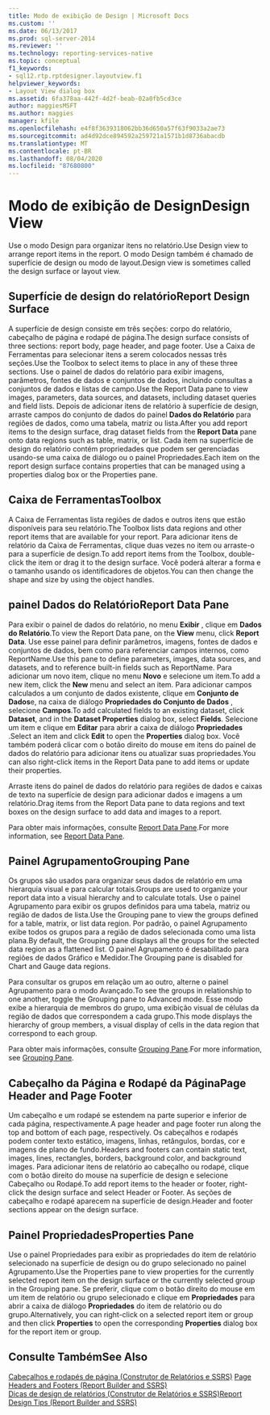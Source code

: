 ```yaml
---
title: Modo de exibição de Design | Microsoft Docs
ms.custom: ''
ms.date: 06/13/2017
ms.prod: sql-server-2014
ms.reviewer: ''
ms.technology: reporting-services-native
ms.topic: conceptual
f1_keywords:
- sql12.rtp.rptdesigner.layoutview.f1
helpviewer_keywords:
- Layout View dialog box
ms.assetid: 6fa378aa-442f-4d2f-beab-02a0fb5cd3ce
author: maggiesMSFT
ms.author: maggies
manager: kfile
ms.openlocfilehash: e4f8f3639318062bb36d650a57f63f9033a2ae73
ms.sourcegitcommit: ad4d92dce894592a259721a1571b1d8736abacdb
ms.translationtype: MT
ms.contentlocale: pt-BR
ms.lasthandoff: 08/04/2020
ms.locfileid: "87680800"
---
```

# <a name="design-view"></a><span data-ttu-id="0bf18-102">Modo de exibição de Design</span><span class="sxs-lookup"><span data-stu-id="0bf18-102">Design View</span></span>
  <span data-ttu-id="0bf18-103">Use o modo Design para organizar itens no relatório.</span><span class="sxs-lookup"><span data-stu-id="0bf18-103">Use Design view to arrange report items in the report.</span></span> <span data-ttu-id="0bf18-104">O modo Design também é chamado de superfície de design ou modo de layout.</span><span class="sxs-lookup"><span data-stu-id="0bf18-104">Design view is sometimes called the design surface or layout view.</span></span>  
  
## <a name="report-design-surface"></a><span data-ttu-id="0bf18-105">Superfície de design do relatório</span><span class="sxs-lookup"><span data-stu-id="0bf18-105">Report Design Surface</span></span>  
 <span data-ttu-id="0bf18-106">A superfície de design consiste em três seções: corpo do relatório, cabeçalho de página e rodapé de página.</span><span class="sxs-lookup"><span data-stu-id="0bf18-106">The design surface consists of three sections: report body, page header, and page footer.</span></span> <span data-ttu-id="0bf18-107">Use a Caixa de Ferramentas para selecionar itens a serem colocados nessas três seções.</span><span class="sxs-lookup"><span data-stu-id="0bf18-107">Use the Toolbox to select items to place in any of these three sections.</span></span> <span data-ttu-id="0bf18-108">Use o painel de dados do relatório para exibir imagens, parâmetros, fontes de dados e conjuntos de dados, incluindo consultas a conjuntos de dados e listas de campo.</span><span class="sxs-lookup"><span data-stu-id="0bf18-108">Use the Report Data pane to view images, parameters, data sources, and datasets, including dataset queries and field lists.</span></span> <span data-ttu-id="0bf18-109">Depois de adicionar itens de relatório à superfície de design, arraste campos do conjunto de dados do painel **Dados do Relatório** para regiões de dados, como uma tabela, matriz ou lista.</span><span class="sxs-lookup"><span data-stu-id="0bf18-109">After you add report items to the design surface, drag dataset fields from the **Report Data** pane onto data regions such as table, matrix, or list.</span></span> <span data-ttu-id="0bf18-110">Cada item na superfície de design do relatório contém propriedades que podem ser gerenciadas usando-se uma caixa de diálogo ou o painel Propriedades.</span><span class="sxs-lookup"><span data-stu-id="0bf18-110">Each item on the report design surface contains properties that can be managed using a properties dialog box or the Properties pane.</span></span>  
  
## <a name="toolbox"></a><span data-ttu-id="0bf18-111">Caixa de Ferramentas</span><span class="sxs-lookup"><span data-stu-id="0bf18-111">Toolbox</span></span>  
 <span data-ttu-id="0bf18-112">A Caixa de Ferramentas lista regiões de dados e outros itens que estão disponíveis para seu relatório.</span><span class="sxs-lookup"><span data-stu-id="0bf18-112">The Toolbox lists data regions and other report items that are available for your report.</span></span> <span data-ttu-id="0bf18-113">Para adicionar itens de relatório da Caixa de Ferramentas, clique duas vezes no item ou arraste-o para a superfície de design.</span><span class="sxs-lookup"><span data-stu-id="0bf18-113">To add report items from the Toolbox, double-click the item or drag it to the design surface.</span></span> <span data-ttu-id="0bf18-114">Você poderá alterar a forma e o tamanho usando os identificadores de objetos.</span><span class="sxs-lookup"><span data-stu-id="0bf18-114">You can then change the shape and size by using the object handles.</span></span>  
  
## <a name="report-data-pane"></a><span data-ttu-id="0bf18-115">painel Dados do Relatório</span><span class="sxs-lookup"><span data-stu-id="0bf18-115">Report Data Pane</span></span>  
 <span data-ttu-id="0bf18-116">Para exibir o painel de dados do relatório, no menu **Exibir** , clique em **Dados do Relatório**.</span><span class="sxs-lookup"><span data-stu-id="0bf18-116">To view the Report Data pane, on the **View** menu, click **Report Data**.</span></span> <span data-ttu-id="0bf18-117">Use esse painel para definir parâmetros, imagens, fontes de dados e conjuntos de dados, bem como para referenciar campos internos, como ReportName.</span><span class="sxs-lookup"><span data-stu-id="0bf18-117">Use this pane to define parameters, images, data sources, and datasets, and to reference built-in fields such as ReportName.</span></span> <span data-ttu-id="0bf18-118">Para adicionar um novo item, clique no menu **Novo** e selecione um item.</span><span class="sxs-lookup"><span data-stu-id="0bf18-118">To add a new item, click the **New** menu and select an item.</span></span> <span data-ttu-id="0bf18-119">Para adicionar campos calculados a um conjunto de dados existente, clique em **Conjunto de Dados**e, na caixa de diálogo **Propriedades do Conjunto de Dados** , selecione **Campos**.</span><span class="sxs-lookup"><span data-stu-id="0bf18-119">To add calculated fields to an existing dataset, click **Dataset**, and in the **Dataset Properties** dialog box, select **Fields**.</span></span> <span data-ttu-id="0bf18-120">Selecione um item e clique em **Editar** para abrir a caixa de diálogo **Propriedades** .</span><span class="sxs-lookup"><span data-stu-id="0bf18-120">Select an item and click **Edit** to open the **Properties** dialog box.</span></span> <span data-ttu-id="0bf18-121">Você também poderá clicar com o botão direito do mouse em itens do painel de dados do relatório para adicionar itens ou atualizar suas propriedades.</span><span class="sxs-lookup"><span data-stu-id="0bf18-121">You can also right-click items in the Report Data pane to add items or update their properties.</span></span>  
  
 <span data-ttu-id="0bf18-122">Arraste itens do painel de dados do relatório para regiões de dados e caixas de texto na superfície de design para adicionar dados e imagens a um relatório.</span><span class="sxs-lookup"><span data-stu-id="0bf18-122">Drag items from the Report Data pane to data regions and text boxes on the design surface to add data and images to a report.</span></span>  
  
 <span data-ttu-id="0bf18-123">Para obter mais informações, consulte [Report Data Pane](../report-data/report-data-pane.md).</span><span class="sxs-lookup"><span data-stu-id="0bf18-123">For more information, see [Report Data Pane](../report-data/report-data-pane.md).</span></span>  
  
## <a name="grouping-pane"></a><span data-ttu-id="0bf18-124">Painel Agrupamento</span><span class="sxs-lookup"><span data-stu-id="0bf18-124">Grouping Pane</span></span>  
 <span data-ttu-id="0bf18-125">Os grupos são usados para organizar seus dados de relatório em uma hierarquia visual e para calcular totais.</span><span class="sxs-lookup"><span data-stu-id="0bf18-125">Groups are used to organize your report data into a visual hierarchy and to calculate totals.</span></span> <span data-ttu-id="0bf18-126">Use o painel Agrupamento para exibir os grupos definidos para uma tabela, matriz ou região de dados de lista.</span><span class="sxs-lookup"><span data-stu-id="0bf18-126">Use the Grouping pane to view the groups defined for a table, matrix, or list data region.</span></span> <span data-ttu-id="0bf18-127">Por padrão, o painel Agrupamento exibe todos os grupos para a região de dados selecionada como uma lista plana.</span><span class="sxs-lookup"><span data-stu-id="0bf18-127">By default, the Grouping pane displays all the groups for the selected data region as a flattened list.</span></span> <span data-ttu-id="0bf18-128">O painel Agrupamento é desabilitado para regiões de dados Gráfico e Medidor.</span><span class="sxs-lookup"><span data-stu-id="0bf18-128">The Grouping pane is disabled for Chart and Gauge data regions.</span></span>  
  
 <span data-ttu-id="0bf18-129">Para consultar os grupos em relação um ao outro, alterne o painel Agrupamento para o modo Avançado.</span><span class="sxs-lookup"><span data-stu-id="0bf18-129">To see the groups in relationship to one another, toggle the Grouping pane to Advanced mode.</span></span> <span data-ttu-id="0bf18-130">Esse modo exibe a hierarquia de membros do grupo, uma exibição visual de células da região de dados que correspondem a cada grupo.</span><span class="sxs-lookup"><span data-stu-id="0bf18-130">This mode displays the hierarchy of group members, a visual display of cells in the data region that correspond to each group.</span></span>  
  
 <span data-ttu-id="0bf18-131">Para obter mais informações, consulte [Grouping Pane](grouping-pane.md).</span><span class="sxs-lookup"><span data-stu-id="0bf18-131">For more information, see [Grouping Pane](grouping-pane.md).</span></span>  
  
## <a name="page-header-and-page-footer"></a><span data-ttu-id="0bf18-132">Cabeçalho da Página e Rodapé da Página</span><span class="sxs-lookup"><span data-stu-id="0bf18-132">Page Header and Page Footer</span></span>  
 <span data-ttu-id="0bf18-133">Um cabeçalho e um rodapé se estendem na parte superior e inferior de cada página, respectivamente.</span><span class="sxs-lookup"><span data-stu-id="0bf18-133">A page header and page footer run along the top and bottom of each page, respectively.</span></span> <span data-ttu-id="0bf18-134">Os cabeçalhos e rodapés podem conter texto estático, imagens, linhas, retângulos, bordas, cor e imagens de plano de fundo.</span><span class="sxs-lookup"><span data-stu-id="0bf18-134">Headers and footers can contain static text, images, lines, rectangles, borders, background color, and background images.</span></span> <span data-ttu-id="0bf18-135">Para adicionar itens de relatório ao cabeçalho ou rodapé, clique com o botão direito do mouse na superfície de design e selecione Cabeçalho ou Rodapé.</span><span class="sxs-lookup"><span data-stu-id="0bf18-135">To add report items to the header or footer, right-click the design surface and select Header or Footer.</span></span> <span data-ttu-id="0bf18-136">As seções de cabeçalho e rodapé aparecem na superfície de design.</span><span class="sxs-lookup"><span data-stu-id="0bf18-136">Header and footer sections appear on the design surface.</span></span>  
  
## <a name="properties-pane"></a><span data-ttu-id="0bf18-137">Painel Propriedades</span><span class="sxs-lookup"><span data-stu-id="0bf18-137">Properties Pane</span></span>  
 <span data-ttu-id="0bf18-138">Use o painel Propriedades para exibir as propriedades do item de relatório selecionado na superfície de design ou do grupo selecionado no painel Agrupamento.</span><span class="sxs-lookup"><span data-stu-id="0bf18-138">Use the Properties pane to view properties for the currently selected report item on the design surface or the currently selected group in the Grouping pane.</span></span> <span data-ttu-id="0bf18-139">Se preferir, clique com o botão direito do mouse em um item de relatório ou grupo selecionado e clique em **Propriedades** para abrir a caixa de diálogo **Propriedades** do item de relatório ou do grupo.</span><span class="sxs-lookup"><span data-stu-id="0bf18-139">Alternatively, you can right-click on a selected report item or group and then click **Properties** to open the corresponding **Properties** dialog box for the report item or group.</span></span>  
  
## <a name="see-also"></a><span data-ttu-id="0bf18-140">Consulte Também</span><span class="sxs-lookup"><span data-stu-id="0bf18-140">See Also</span></span>  
 <span data-ttu-id="0bf18-141">[Cabeçalhos e rodapés de página &#40;Construtor de Relatórios e SSRS&#41;](../report-design/page-headers-and-footers-report-builder-and-ssrs.md) </span><span class="sxs-lookup"><span data-stu-id="0bf18-141">[Page Headers and Footers &#40;Report Builder and SSRS&#41;](../report-design/page-headers-and-footers-report-builder-and-ssrs.md) </span></span>  
 [<span data-ttu-id="0bf18-142">Dicas de design de relatórios &#40;Construtor de Relatórios e SSRS&#41;</span><span class="sxs-lookup"><span data-stu-id="0bf18-142">Report Design Tips &#40;Report Builder and SSRS&#41;</span></span>](../report-design/report-design-tips-report-builder-and-ssrs.md)  
  
  
